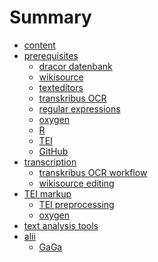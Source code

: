 # Summary

- [content][1]
- [prerequisites][2]
	- [dracor datenbank][3]
	- [wikisource][4]
	- [texteditors][5]
	- [transkribus OCR][6]
	- [regular expressions][7]
	- [oxygen][8]
	- [R][9]
	- [TEI][10]
	- [GitHub][11]
- [transcription][12]
	- [transkribus OCR workflow][13]
	- [wikisource editing][14]
- [TEI markup][15]
	- [TEI preprocessing][16]
	- [oxygen][17]
- [text analysis tools][18]
- [alii][19]
	- [GaGa][20]

[1]:	intro.md
[2]:	pre.md
[3]:	pre003.md
[4]:	pre004.md
[5]:	pre010.md
[6]:	trans001.md
[7]:	regex000.md
[8]:	pre006.md
[9]:	pre007.md
[10]:	tei010.md
[11]:	pre008.md
[12]:	trans_p.md
[13]:	ocr001.md
[14]:	wiki008.md
[15]:	tei_p001.md
[16]:	tei001.md
[17]:	oxygen009.md
[18]:	text000.md
[19]:	empty.md
[20]:	gaga.md